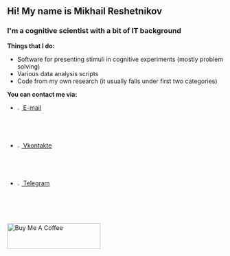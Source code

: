 ## Hi! My name is Mikhail Reshetnikov

### I'm a cognitive scientist with a bit of IT background
**Things that I do:**
- Software for presenting stimuli in cognitive experiments (mostly problem solving)
- Various data analysis scripts
- Code from my own research (it usually falls under first two categories)

**You can contact me via:**
- <img src = "https://upload.wikimedia.org/wikipedia/commons/4/4e/Mail_%28iOS%29.svg" height = 2% width = 2%>[ E-mail](mailto:mi.reshetnikov@yandex.ru)
- <img src = "https://upload.wikimedia.org/wikipedia/commons/thumb/2/21/VK.com-logo.svg/1024px-VK.com-logo.svg.png" height = 2% width = 2%>[ Vkontakte](https://vk.com/winged_sphinx)
- <img src = "https://upload.wikimedia.org/wikipedia/commons/thumb/8/82/Telegram_logo.svg/600px-Telegram_logo.svg.png" height = 2% width = 2%>[ Telegram](https://t.me/mrmeloman)

<a href="https://www.buymeacoffee.com/rehaile" target="_blank"><img src="https://cdn.buymeacoffee.com/buttons/v2/default-yellow.png" alt="Buy Me A Coffee" style="height: 60px !important;width: 217px !important;" ></a>
